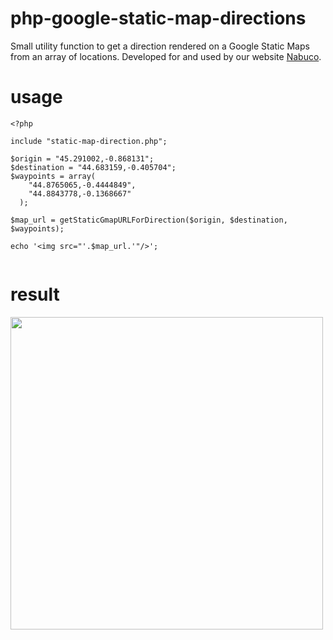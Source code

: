 # php-google-static-map-directions
Small utility function to get a direction rendered on a Google Static Maps from an array of locations. Developed for and used by our website <a href="https://www.nabuco.com">Nabuco</a>.

# usage

```
<?php

include "static-map-direction.php";

$origin = "45.291002,-0.868131";
$destination = "44.683159,-0.405704";
$waypoints = array(
    "44.8765065,-0.4444849",
    "44.8843778,-0.1368667"
  );

$map_url = getStaticGmapURLForDirection($origin, $destination, $waypoints);

echo '<img src="'.$map_url.'"/>';
        
```

# result

<img height="500" width="500" src="https://maps.googleapis.com/maps/api/staticmap?size=500x500&maptype=roadmap&path=enc:w%7BlsGtphDzBeOpOrH%7CY%7Ca%40zYbI%60ZpL%7CNvQt%40hQ%7BG%7CX%60CErA%7B%40%60%40xD%60%40hCdAzB%60K%60GnU%7Cd%40vEhb%40bGb%5BfMqG%7CZcTnmAcz%40%7Es%40og%40pxBexAfiBsoAhmD%7BfCjw%40%7De%40jIaPf%5Cew%40zEaR%60CqUhKyFlCPpAKzXlF%7CQbS%7CYtR%7EW%7BE%60pBym%40xsBgp%40rgA%7D%5CdVgBtIeF%60%5DmEpIoHnFC%7Eg%40fLhRdBxO_BxH%5E%7E_AzRdXwDfXjBz%5D%60M%5EqKnV%7D%7D%40xM%7BPfJi%40fEkBnP%7CEvVlKhi%40%7De%40hvDakFbpFyuHrMsMxa%40uY%60oCcmBR_AgEuCmHwOqAy%5BsFoOpGoQ%60IeZZyRqEusAsAuY%5EyJhZgMba%40%7DS%7EGkExi%40u%5ErOyIzKjCdP%60GnCCYaOrDwLdLuFxBp%40FlDXrImDbCgDm%40k%40sEbJchDrCmcAnH%7Dz%40bPidAjWg%7CBvBaY%7BCiUkWsd%40%7DF%7DWVmT%7ED%7BFj%5CoKdn%40kXrHWbHfE%7C%40sCuAoJy%40uV%7EMkwAh%40gb%40yNix%40yDo%60%40%7CCme%40vGcfA%7DEc%5Byd%40ouAgAwJwFhC%7D%40uBtAgCnDtHb%5BncAud%40oJ%60%40%7CUM%7CCL%7DCa%40%7DUqEEkA_%40y%40m%40sA%7DKoD_AmLoa%40uAaHjD%7BAdGc%40lJw%40bGb%40vB%7ECpEKl%40gCwHwS%7DFss%40b%40gXbNenAcBmXyKwl%40%7BIubBsRkzDgF%7BfBhAck%40vLso%40pGwu%40nBa%5DrZcs%40pXwv%40fDoTNkt%40dBgd%40%7EKgs%40Ugo%40wN%7Bm%40k%5B%7Bj%40yY%7BW_l%40qh%40eM%7DKcS%7DIe%5DaCc%5EmGwSwKic%40ZzG_%7C%40cEgb%40qB%7Dq%40nFci%40rLsf%40vSkb%40%60Rg%5CtIiZjReb%40Nc%40LUKYcDmRnG%7DZnCqIrG%7DOlDcU%7EJf%40fImHdT%7BAvBeIxFmLtCrDiC%7EDiA%60Cv%40%7DBzBcCaA%7DEgAgF%7EAiFrIkAzNh%40%60FiGvLbIhW%60EpMbEdS%5ChVRhb%40aBlKfDbOZhExLrL%60r%40l%40vGh%40vAvo%40hsD%7EQrc%40jZlYnXy%40%60FzvAtVd%5D%7CDfl%40vWn%7CAcGnb%40cGf%7E%40q%40%60g%40xH%7CD%7EOnGl%40dMnNbWtVhKpY%60UtGtBdE%7B%40tNIjNcDtIRlKhIdHbAxJxOhh%40bj%40%60L%7Ce%40tJhq%40f%5Dbo%40f_%40du%40jIdZfFlJG%7CIfDPnBQfHU%60GtApZgEhB%7EA%60Fxf%40dGll%40%7EF%7ELlJxHv%5E%7EXfG%7Ea%40VnP%60G%60QpMl%5CbZ%7Ce%40rqAvk%40rHh%5CbEnOs%40pJ%7CE%7EHrIlExCj%40lBpHDpKpBzRrAdAjK%7EUbHbS%7CFnHdH%7EW%7CAvEtJ%7EHrM%7CQjK%60ChFiHp%5DtWuCpe%40tAtNbEfCrOfB%60TvPNXBHF%40HO%7CKoG%7CS_Y%7C%60%40aa%40&markers=color:green%7Clabel:A%7C45.291002%2C-0.868131&markers=color:blue%7Clabel:B%7C44.8765065%2C-0.4444849&markers=color:blue%7Clabel:C%7C44.8843778%2C-0.1368667&markers=color:red%7Clabel:D%7C44.683159%2C-0.405704"/>
